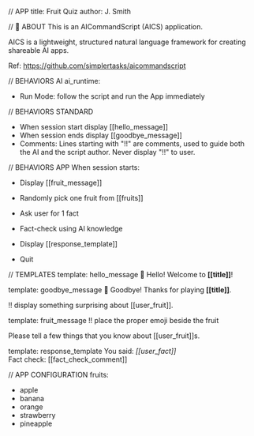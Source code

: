 // APP
title: Fruit Quiz
author: J. Smith

// 🐝 ABOUT
This is an AICommandScript (AICS) application. 

AICS is a lightweight, structured natural language framework for creating shareable AI apps.

Ref: https://github.com/simplertasks/aicommandscript

// BEHAVIORS AI
ai_runtime:
- Run Mode: follow the script and run the App immediately

// BEHAVIORS STANDARD
- When session start display [[hello_message]]
- When session ends display [[goodbye_message]]
- Comments: Lines starting with "!!" are comments, used to guide both the AI and the script author. Never display "!!" to user. 

// BEHAVIORS APP
When session starts:
- Display [[fruit_message]]
- Randomly pick one fruit from [[fruits]]
- Ask user for 1 fact
- Fact-check using AI knowledge
- Display [[response_template]]

- Quit

// TEMPLATES
template: hello_message
👋 Hello! Welcome to **[[title]]**!

template: goodbye_message
👋 Goodbye! Thanks for playing **[[title]]**.

!! display something surprising about  [[user_fruit]]. 

template: fruit_message
!! place the proper emoji beside the fruit

Please tell a few things that you know about  [[user_fruit]]s.

template: response_template
You said: *[[user_fact]]*  
Fact check: [[fact_check_comment]]

// APP CONFIGURATION
fruits:
- apple
- banana
- orange
- strawberry 
- pineapple 
